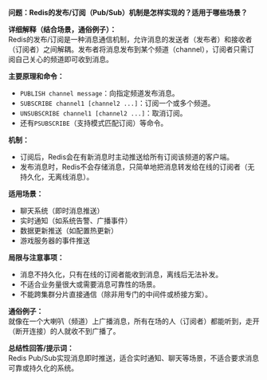 **问题：Redis的发布/订阅（Pub/Sub）机制是怎样实现的？适用于哪些场景？**

**详细解释（结合场景，通俗例子）：**  
Redis的发布/订阅是一种消息通信机制，允许消息的发送者（发布者）和接收者（订阅者）之间解耦。发布者将消息发布到某个频道（channel），订阅者只需订阅自己关心的频道即可收到消息。

**主要原理和命令：**
- `PUBLISH channel message`：向指定频道发布消息。
- `SUBSCRIBE channel1 [channel2 ...]`：订阅一个或多个频道。
- `UNSUBSCRIBE channel1 [channel2 ...]`：取消订阅。
- 还有`PSUBSCRIBE`（支持模式匹配订阅）等命令。

**机制：**
- 订阅后，Redis会在有新消息时主动推送给所有订阅该频道的客户端。
- 发布消息时，Redis不会存储消息，只简单地把消息转发给在线的订阅者（无持久化，无离线消息）。

**适用场景：**
- 聊天系统（即时消息推送）
- 实时通知（如系统告警、广播事件）
- 数据更新推送（如配置热更新）
- 游戏服务器的事件推送

**局限与注意事项：**
- 消息不持久化，只有在线的订阅者能收到消息，离线后无法补发。
- 不适合业务量很大或需要消息可靠性的场景。
- 不能跨集群分片直接通信（除非用专门的中间件或桥接方案）。

**通俗例子：**  
就像在一个大喇叭（频道）上广播消息，所有在场的人（订阅者）都能听到，走开（断开连接）的人就收不到广播了。

**总结性回答/提示词：**  
Redis Pub/Sub实现消息即时推送，适合实时通知、聊天等场景，不适合要求消息可靠或持久化的系统。